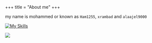 +++
title = "About me"
+++

my name is mohammed or known as `Ham1255`, `xrambad` and `alaajel9000`

[![My Skills](https://skillicons.dev/icons?i=java,c,python,docker,linux,arch,postgres,valkey,prometheus&perline=10)]()


![](https://github-profile-summary-cards.vercel.app/api/cards/stats?username=ham1255&theme=github_dark)

